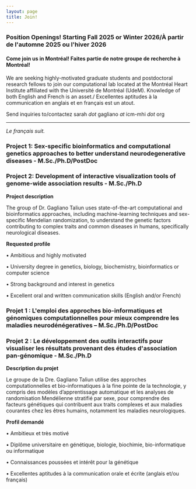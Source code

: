 ```yaml
---
layout: page
title: Join! 
---
```


### Position Openings! **Starting Fall 2025 or Winter 2026/À partir de l'automne 2025 ou l'hiver 2026**

#### <b>Come join us in Montréal! Faites partie de notre groupe de recherche à Montréal! </b>
We are seeking highly-motivated graduate students and postdoctoral research fellows to join our computational lab located at the Montréal Heart Institute affiliated with the Université de Montréal (UdeM).
Knowledge of both English and French is an asset./ Excellentes aptitudes à la communication en anglais et en français est un atout.

Send inquiries to/contactez sarah <i>dot</i> gagliano <i>at</i> icm-mhi <i>dot</i> org

- - - - - 

<i>Le français suit.</i>

### Project 1: Sex-specific bioinformatics and computational genetics approaches to better understand neurodegenerative diseases - M.Sc./Ph.D/PostDoc 

### Project 2: Development of interactive visualization tools of genome-wide association results - M.Sc./Ph.D 

<b>Project description</b> 
<p>The group of Dr. Gagliano Taliun uses state-of-the-art computational and bioinformatics approaches, including machine-learning techniques and sex-specific Mendelian randomization, to understand the genetic factors contributing to complex traits and common diseases in humans, specifically neurological diseases. </p> 

<b>Requested profile</b>
<p>•	Ambitious and highly motivated</p> 
<p>•	University degree in genetics, biology, biochemistry, bioinformatics or computer science</p> 
<p>•	Strong background and interest in genetics</p>
<p>•	Excellent oral and written communication skills (English and/or French)</p>

### Projet 1 : L'emploi des approches bio-informatiques et génomiques computationnelles pour mieux comprendre les maladies neurodénégeratives – M.Sc./Ph.D/PostDoc  

### Projet 2 : Le développement des outils interactifs pour visualiser les résultats provenant des études d'association pan-génomique - M.Sc./Ph.D

<b>Description du projet</b> 
<p>Le groupe de la Dre. Gagliano Taliun utilise des approches computationnelles et bio-informatiques à la fine pointe de la technologie, y compris des modèles d’apprentissage automatique et les analyses de randomisation Mendélienne stratifié par sexe, pour comprendre des facteurs génétiques qui contribuent aux traits complexes et aux maladies courantes chez les êtres humains, notamment les maladies neurologiques. </p> 

<b>Profil demandé</b> 
<p>•	Ambitieux et très motivé</p> 
<p>•	Diplôme universitaire en génétique, biologie, biochimie, bio-informatique ou informatique</p>
<p>•	Connaissances poussées et intérêt pour la génétique</p> 
<p>•	Excellentes aptitudes à la communication orale et écrite (anglais et/ou français)</p>
